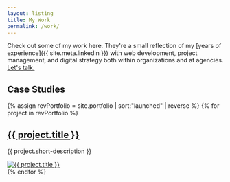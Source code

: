 ```yaml
---
layout: listing
title: My Work
permalink: /work/
---
```


Check out some of my work here. They're a small reflection of my [years of experience]({{ site.meta.linkedin }}) with web development, project management, and digital strategy both within organizations and at agencies. [Let's talk.](mailto:alex.bea@gmail.com)

## Case Studies

{% assign revPortfolio = site.portfolio | sort:"launched" | reverse %}
{% for project in revPortfolio %}
<article class="c-teaser c-teaser--media">
  <div class="c-teaser__info">
    <h2>
      <a href="{{ project.url | prepend: site.baseurl }}">{{ project.title }}</a>
    </h2>
    <p>{{ project.short-description }}</p>
  </div>
  <a class="c-teaser__thumbnail" href="{{ project.url | prepend: site.baseurl }}">
    <img class="c-teaser__img" src="/{{ project.thumbnail-path }}" alt="{{ project.title }}"/>
  </a>
</article>
{% endfor %}
